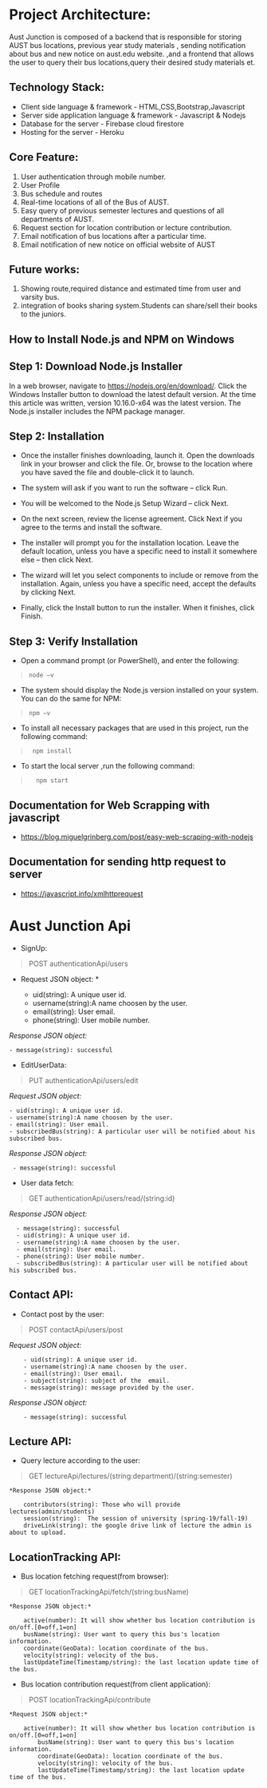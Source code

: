 # Project Architecture:
Aust Junction is composed of a backend that is responsible for storing AUST bus locations,
previous year study materials , sending notification about bus and new notice on aust.edu website.
,and a frontend that allows the user to query their bus locations,query their desired study materials
et.

## Technology Stack:
	
- Client side language & framework - HTML,CSS,Bootstrap,Javascript
- Server side application language & framework - Javascript & Nodejs
- Database for the server - Firebase cloud firestore
- Hosting for the server  -  Heroku

## Core Feature:

1. User authentication through mobile number.
2. User Profile
3. Bus schedule and routes
4. Real-time locations of all of the Bus of AUST.
5. Easy query of previous semester lectures and questions of all departments of AUST.
6. Request section for location contribution or lecture contribution.                     
7. Email notification of bus locations after a particular time.
8. Email notification of  new notice on official website of AUST
 

## Future works:

1) Showing route,required distance and estimated time from user and varsity bus.
2) integration of books sharing system.Students can share/sell their books to the juniors.


## How to Install Node.js and NPM on Windows

## Step 1: Download Node.js Installer
  In a web browser, navigate to https://nodejs.org/en/download/. 
  Click the Windows Installer button to download the latest default version. 
  At the time this article was written, version 10.16.0-x64 was the latest version. 
  The Node.js installer includes the NPM package manager.

## Step 2: Installation

- Once the installer finishes downloading, launch it. Open the downloads link in your browser and click the file. Or, browse to the location where you have saved the file and double-click it to launch.

- The system will ask if you want to run the software – click Run.

- You will be welcomed to the Node.js Setup Wizard – click Next.

- On the next screen, review the license agreement. Click Next if you agree to the terms and install the software.

- The installer will prompt you for the installation location. Leave the default location, unless you have a specific need to install it somewhere else – then click Next.

- The wizard will let you select components to include or remove from the installation. Again, unless you have a specific need, accept the defaults by clicking Next.

- Finally, click the Install button to run the installer. When it finishes, click Finish.


## Step 3: Verify Installation
  
- Open a command prompt (or PowerShell), and enter the following:

>  `node –v`
  
-  The system should display the Node.js version installed on your system. You can do the same for NPM:

>  `npm –v`

- To install all necessary packages that are used in this project, run the following command:

> `  npm install  `

- To start the local server ,run the following command:

> `   npm start   `


## Documentation for Web Scrapping with javascript
- https://blog.miguelgrinberg.com/post/easy-web-scraping-with-nodejs

## Documentation for sending http request to server
- https://javascript.info/xmlhttprequest


# Aust Junction Api

- SignUp:

> POST  authenticationApi/users  
  
  * Request JSON object: *

    - uid(string): A unique user id.
    - username(string):A name choosen by the user.
    - email(string): User email.
    - phone(string): User mobile number.
  
  *Response JSON object:*

    - message(string): successful

- EditUserData:
> PUT authenticationApi/users/edit   

   *Request JSON object:*

    - uid(string): A unique user id.
    - username(string):A name choosen by the user.
    - email(string): User email.
    - subscribedBus(string): A particular user will be notified about his subscribed bus. 

   *Response JSON object:*

     - message(string): successful

- User data fetch:

> GET  authenticationApi/users/read/(string:id)

   *Response JSON object:*

      - message(string): successful
      - uid(string): A unique user id.
      - username(string):A name choosen by the user.
      - email(string): User email.
      - phone(string): User mobile number.
      - subscribedBus(string): A particular user will be notified about his subscribed bus. 


		
## Contact API: 

- Contact post by the user:

> POST  contactApi/users/post  
  
  *Request JSON object:*

	    - uid(string): A unique user id.
	    - username(string):A name choosen by the user.
	    - email(string): User email.
	    - subject(string): subject of the  email.
	    - message(string): message provided by the user.
  
  *Response JSON object:*

	    - message(string): successful






## Lecture API: 

- Query lecture according to the user:

> GET lectureApi/lectures/(string:department)/(string:semester)

	*Response JSON object:*
		
		contributors(string): Those who will provide lectures(admin/students)
		session(string):  The session of university (spring-19/fall-19) 
		driveLink(string): the google drive link of lecture the admin is about to upload.


## LocationTracking API:

-   Bus location fetching request(from browser):
	
>   GET	locationTrackingApi/fetch/(string:busName)
	
	*Response JSON object:*
	
		active(number): It will show whether bus location contribution is on/off.[0=off,1=on]
		busName(string): User want to query this bus's location information.
		coordinate(GeoData): location coordinate of the bus.
		velocity(string): velocity of the bus.
		lastUpdateTime(Timestamp/string): the last location update time of the bus.
		


-	Bus location contribution request(from client application):

>  POST	 locationTrackingApi/contribute    
	
	*Request JSON object:*
	
		active(number): It will show whether bus location contribution is on/off.[0=off,1=on]
			busName(string): User want to query this bus's location information.
			coordinate(GeoData): location coordinate of the bus.
			velocity(string): velocity of the bus.
			lastUpdateTime(Timestamp/string): the last location update time of the bus.



